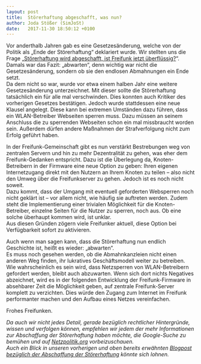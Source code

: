 ```yaml
---
layout: post
title:  Störerhaftung abgeschafft, was nun?
author: Joda Stößer (SimJoSt)
date:   2017-11-30 18:50:12 +0100
---
```

Vor anderthalb Jahren gab es eine Gesetzesänderung, welche von der Politik als „Ende der Störerhaftung“ deklariert wurde. Wir stellten uns die Frage „[Störerhaftung wird abgeschafft, ist Freifunk jetzt überflüssig?](../../../2016/05/11/stoererhaftung-wird-abgeschafft.html)“. Damals war das Fazit: „abwarten“, denn wichtig war nicht die Gesetzesänderung, sondern ob sie den endlosen Abmahnungen ein Ende setzt.  
Da dem nicht so war, wurde vor etwa einem halben Jahr eine weitere Gesetzesänderung unterzeichnet. Mit dieser sollte die Störerhaftung tatsächlich ein für alle mal verschwinden. Dies konnten auch Kritiker des vorherigen Gesetzes bestätigen. Jedoch wurde stattdessen eine neue Klausel angelegt. Diese kann bei extremen Umständen dazu führen, dass ein WLAN-Betreiber Webseiten sperren muss. Dazu müssen an seinem Anschluss die zu sperrenden Webseiten schon ein mal missbraucht worden sein. Außerdem dürfen andere Maßnahmen der Strafverfolgung nicht zum Erfolg geführt haben.

In der Freifunk-Gemeinschaft gibt es nun verstärkt Bestrebungen weg von zentralen Servern und hin zu mehr Dezentralität zu gehen, was eher dem Freifunk-Gedanken entspricht. Dazu ist die Überlegung da, Knoten-Betreibern in der Firmware eine neue Option zu geben: Ihren eigenen Internetzugang direkt mit den Nutzern an Ihrem Knoten zu teilen – also nicht den Umweg über die Freifunkserver zu gehen. Jedoch ist es noch nicht soweit.  
Dazu kommt, dass der Umgang mit eventuell geforderten Websperren noch nicht geklärt ist – vor allem nicht, wie häufig sie auftreten werden. Zudem steht die Implementierung einer trivialen Möglichkeit für die Knoten-Betreiber, einzelne Seiten für die Nutzer zu sperren, noch aus. Ob eine solche überhaupt kommen wird, ist unklar.  
Aus diesen Gründen zögern viele Freifunker aktuell, diese Option bei Verfügbarkeit sofort zu aktivieren.

Auch wenn man sagen kann, dass die Störerhaftung nun endlich Geschichte ist, heißt es wieder: „abwarten“.  
Es muss noch gesehen werden, ob die Abmahnkanzleien nicht einen anderen Weg finden, ihr lukratives Geschäftsmodell weiter zu betreiben. Wie wahrscheinlich es sein wird, dass Netzsperren von WLAN-Betreibern gefordert werden, bleibt auch abzuwarten. Wenn sich dort nichts Negatives abzeichnet, wird es in der folgenden Entwicklung der Freifunk-Firmware in absehbarer Zeit die Möglichkeit geben, auf zentrale Freifunk-Server komplett zu verzichten. Dies würde den Zugang zum Internet im Freifunk performanter machen und den Aufbau eines Netzes vereinfachen.

Frohes Freifunken.

*Da auch wir nicht jedes Detail, gerade bezüglich rechtlicher Hintergründe, wissen und verfolgen können, empfehlen wir jedem der mehr Informationen zur Abschaffung der Störerhaftung haben möchte, die Google-Suche zu bemühen und auf [Netzpolitik.org](https://netzpolitik.org) vorbeizuschauen.  
Auch ein Blick in unseren vorherigen und oben bereits erwähnten [Blogpost bezüglich der Abschaffung der Störerhaftung](../../../2016/05/11/stoererhaftung-wird-abgeschafft.html) könnte sich lohnen.*
